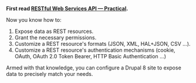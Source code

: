 **First read [RESTful Web Services API — Practical](/developing/api/8/rest#practical).**

Now you know how to:

1. Expose data as REST resources.
2. Grant the necessary permissions.
3. Customize a REST resource's formats (JSON, XML, HAL+JSON, CSV …).
4. Customize a REST resource's authentication mechanisms (cookie, OAuth, OAuth 2.0 Token Bearer, HTTP Basic Authentication …)

Armed with that knowledge, you can configure a Drupal 8 site to expose data to precisely match your needs.